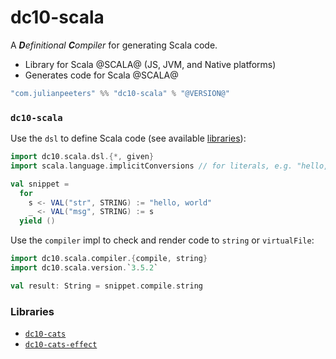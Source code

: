 # dc10-scala
A ***D**efinitional* ***C**ompiler* for generating Scala code.
 - Library for Scala @SCALA@ (JS, JVM, and Native platforms)
 - Generates code for Scala @SCALA@

```scala
"com.julianpeeters" %% "dc10-scala" % "@VERSION@"
```

### `dc10-scala`


Use the `dsl` to define Scala code (see available [libraries](#libraries)):

```scala mdoc
import dc10.scala.dsl.{*, given}
import scala.language.implicitConversions // for literals, e.g. "hello, world"

val snippet = 
  for
    s <- VAL("str", STRING) := "hello, world"
    _ <- VAL("msg", STRING) := s
  yield ()
```

Use the `compiler` impl to check and render code to `string` or `virtualFile`:

```scala mdoc
import dc10.scala.compiler.{compile, string}
import dc10.scala.version.`3.5.2`

val result: String = snippet.compile.string
```

### Libraries
 - [`dc10-cats`](https://github.com/julianpeeters/dc10-cats)
 - [`dc10-cats-effect`](https://github.com/julianpeeters/dc10-cats-effect)